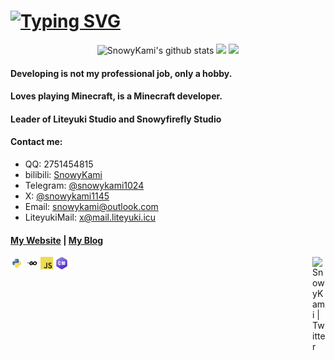 # [![Typing SVG](https://readme-typing-svg.herokuapp.com?font=&pause=1000&color=445d69&random=false&width=435&lines=Hi%2C+This+is+SnowyKami)](https://git.io/typing-svg)

<center>
<img src="https://github-stats.liteyuki.icu/?username=snowykami&theme=liteyuki_gradient&show_icons=true&include_all_commits=true" alt="SnowyKami's github stats" />
<img src="https://github-readme-streak-stats.herokuapp.com/?user=snowykami&background=000000&stroke=d0e9ff&ring=a2d8f4&dates=d0e9ff&sideNums=a2d8f4&currStreakNum=a2d8f4&excludeDaysLabel=d0e9ff&sideLabels=d0e9ffdd&currStreakLabel=a2d8f4" />
<img src="https://github-stats.liteyuki.icu/top-langs/?username=snowykami&layout=compact&icon_color=d0e9ff&bg_color=000000&title_color=a2d8f4&text_color=a2d8f4&hide_border=true"/>
</center>

#### Developing is not my professional job, only a hobby.
#### Loves playing Minecraft, is a Minecraft developer.
#### Leader of Liteyuki Studio and Snowyfirefly Studio
#### Contact me:
- QQ: 2751454815
- bilibili: [SnowyKami](https://space.bilibili.com/233938750)
- Telegram: [@snowykami1024](https://t.me/snowykami1024)
- X: [@snowykami1145](https://https://twitter.com/snowykami1145)
- Email: snowykami@outlook.com
- LiteyukiMail: x@mail.liteyuki.icu

#### [My Website](https://snowykami.me) | [My Blog](https://blog.snowykami.me)

<code><img height="20" alt="python" src="https://raw.githubusercontent.com/github/explore/80688e429a7d4ef2fca1e82350fe8e3517d3494d/topics/python/python.png"></code>
<code><img height="20" alt="go" src="https://raw.githubusercontent.com/github/explore/80688e429a7d4ef2fca1e82350fe8e3517d3494d/topics/go/go.png"></code>
<code><img height="20" alt="javascript" src="https://raw.githubusercontent.com/github/explore/80688e429a7d4ef2fca1e82350fe8e3517d3494d/topics/javascript/javascript.png"></code>
<code><img height="20" alt="csharp" src="https://raw.githubusercontent.com/github/explore/80688e429a7d4ef2fca1e82350fe8e3517d3494d/topics/csharp/csharp.png"></code>
<a href="https://twitter.com/snowykami1145">
  <img align="right" alt="SnowyKami | Twitter" width="21px" src="https://raw.githubusercontent.com/anuraghazra/anuraghazra/master/assets/twitter.svg" />
</a>
